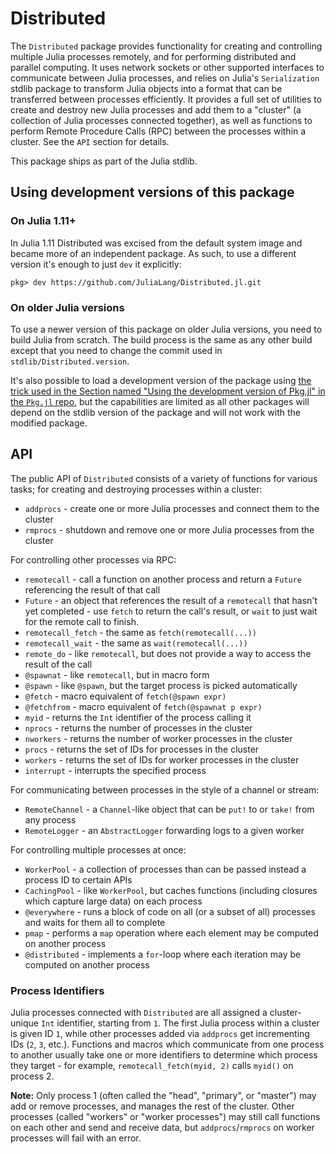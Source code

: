# Distributed

The `Distributed` package provides functionality for creating and controlling
multiple Julia processes remotely, and for performing distributed and parallel
computing. It uses network sockets or other supported interfaces to communicate
between Julia processes, and relies on Julia's `Serialization` stdlib package to
transform Julia objects into a format that can be transferred between processes
efficiently. It provides a full set of utilities to create and destroy new Julia
processes and add them to a "cluster" (a collection of Julia processes connected
together), as well as functions to perform Remote Procedure Calls (RPC) between
the processes within a cluster. See the `API` section for details.

This package ships as part of the Julia stdlib.

## Using development versions of this package

### On Julia 1.11+
In Julia 1.11 Distributed was excised from the default system image and became
more of an independent package. As such, to use a different version it's enough
to just `dev` it explicitly:
```julia-repl
pkg> dev https://github.com/JuliaLang/Distributed.jl.git
```

### On older Julia versions
To use a newer version of this package on older Julia versions, you need to build
Julia from scratch. The build process is the same as any other build except that
you need to change the commit used in `stdlib/Distributed.version`.

It's also possible to load a development version of the package using [the trick
used in the Section named "Using the development version of Pkg.jl" in the
`Pkg.jl`
repo](https://github.com/JuliaLang/Pkg.jl#using-the-development-version-of-pkgjl),
but the capabilities are limited as all other packages will depend on the stdlib
version of the package and will not work with the modified package.

## API

The public API of `Distributed` consists of a variety of functions for various
tasks; for creating and destroying processes within a cluster:

- `addprocs` - create one or more Julia processes and connect them to the cluster
- `rmprocs` - shutdown and remove one or more Julia processes from the cluster

For controlling other processes via RPC:

- `remotecall` - call a function on another process and return a `Future` referencing the result of that call
- `Future` - an object that references the result of a `remotecall` that hasn't
  yet completed - use `fetch` to return the call's result, or `wait` to just
  wait for the remote call to finish.
- `remotecall_fetch` - the same as `fetch(remotecall(...))`
- `remotecall_wait` - the same as `wait(remotecall(...))`
- `remote_do` - like `remotecall`, but does not provide a way to access the result of the call
- `@spawnat` - like `remotecall`, but in macro form
- `@spawn` - like `@spawn`, but the target process is picked automatically
- `@fetch` - macro equivalent of `fetch(@spawn expr)`
- `@fetchfrom` - macro equivalent of `fetch(@spawnat p expr)`
- `myid` - returns the `Int` identifier of the process calling it
- `nprocs` - returns the number of processes in the cluster
- `nworkers` - returns the number of worker processes in the cluster
- `procs` - returns the set of IDs for processes in the cluster
- `workers` - returns the set of IDs for worker processes in the cluster
- `interrupt` - interrupts the specified process

For communicating between processes in the style of a channel or stream:

- `RemoteChannel` - a `Channel`-like object that can be `put!` to or `take!` from any process
- `RemoteLogger`  - an `AbstractLogger` forwarding logs to a given worker 

For controlling multiple processes at once:

- `WorkerPool` - a collection of processes than can be passed instead a process ID to certain APIs
- `CachingPool` - like `WorkerPool`, but caches functions (including closures which capture large data) on each process
- `@everywhere` - runs a block of code on all (or a subset of all) processes and waits for them all to complete
- `pmap` - performs a `map` operation where each element may be computed on another process
- `@distributed` - implements a `for`-loop where each iteration may be computed on another process

### Process Identifiers

Julia processes connected with `Distributed` are all assigned a cluster-unique
`Int` identifier, starting from `1`. The first Julia process within a cluster is
given ID `1`, while other processes added via `addprocs` get incrementing IDs
(`2`, `3`, etc.). Functions and macros which communicate from one process to
another usually take one or more identifiers to determine which process they
target - for example, `remotecall_fetch(myid, 2)` calls `myid()` on process 2.

**Note:** Only process 1 (often called the "head", "primary", or "master") may
add or remove processes, and manages the rest of the cluster. Other processes
(called "workers" or "worker processes") may still call functions on each other
and send and receive data, but `addprocs`/`rmprocs` on worker processes will
fail with an error.
